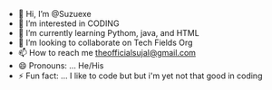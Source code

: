 - 👋 Hi, I’m @Suzuexe
- 👀 I’m interested in CODING 
- 🌱 I’m currently learning Pythom, java, and HTML
- 💞️ I’m looking to collaborate on Tech Fields Org
- 📫 How to reach me theofficialsujal@gmail.com
- 😄 Pronouns: ... He/His
- ⚡ Fun fact: ... I like to code but but i'm yet not that good in coding

<!---
Suzuexe/Suzuexe is a ✨ special ✨ repository because its `README.md` (this file) appears on your GitHub profile.
You can click the Preview link to take a look at your changes.
--->
